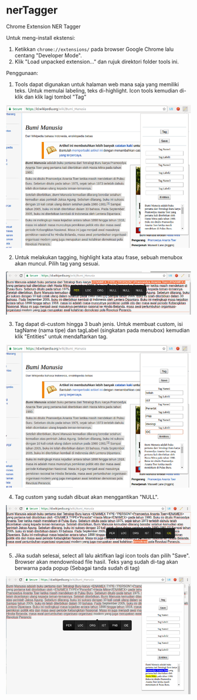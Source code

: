 # nerTagger
Chrome Extension NER Tagger

Untuk meng-install ekstensi: 
1) Ketikkan `chrome://extensions/` pada browser Google Chrome lalu centang "Developer Mode".
2) Klik "Load unpacked extension..." dan rujuk direktori folder tools ini.

Penggunaan:
1) Tools dapat digunakan untuk halaman web mana saja yang memiliki teks. Untuk memulai labeling, teks di-highlight. Icon tools kemudian di-klik dan klik lagi tombol "Tag"

![Alt text](Images/Image0.png?raw=true "Image 0")

2) Untuk melakukan tagging, highlight kata atau frase, sebuah menubox akan muncul. Pilih tag yang sesuai.

![Alt text](Images/Image2.png?raw=true "Image 2")

3) Tag dapat di-custom hingga 3 buah jenis. Untuk membuat custom, isi tagName (nama tipe) dan tagLabel (singkatan pada menubox) kemudian klik "Entities" untuk mendaftarkan tag.

![Alt text](Images/Image1.png?raw=true "Image 1")

4) Tag custom yang sudah dibuat akan menggantikan "NULL".

![Alt text](Images/Image3.png?raw=true "Image 3")

5) Jika sudah selesai, select all lalu aktifkan lagi icon tools dan pilih "Save". Browser akan mendownload file hasil. Teks yang sudah di-tag akan berwarna pada popup (Sebagai tanda sudah di tag)

![Alt text](Images/Image4.png?raw=true "Image 4")
